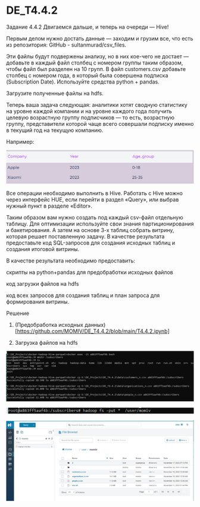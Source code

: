 # DE_T4.4.2
Задание 4.4.2
Двигаемся дальше, и теперь на очереди — Hive!

Первым делом нужно достать данные — заходим и грузим все, что есть из репозитория: GitHub - sultanmurad/csv_files.

Эти файлы будут подвержены анализу, но в них кое-чего не достает — добавьте в каждый файл столбец с номером группы таким образом, чтобы файл был разделен на 10 групп. В файл customers.csv добавьте столбец с номером года, в который была совершена подписка (Subscription Date). Используйте средства python + pandas.

Загрузите полученные файлы на hdfs. 

Теперь ваша задача следующая: аналитики хотят сводную статистику на уровне каждой компании и на уровне каждого года получить целевую возрастную группу подписчиков — то есть, возрастную группу, представители которой чаще всего совершали подписку именно в текущий год на текущую компанию. 

Например:

![Image alt](https://github.com/MOMIV/DE_T4.4.2/raw/main/pic/01.png)


Все операции необходимо выполнить в Hive. Работать с Hive можно через интерфейс HUE, если перейти в раздел «Query», или выбрав нужный пункт в разделе «Editor».

Таким образом вам нужно создать под каждый csv-файл отдельную таблицу. Для оптимизации используйте свои знания партиционирования и бакетирования. А затем на основе 3-х таблиц собрать витрину, которая решает поставленную задачу. В качестве результата предоставьте код SQL-запросов для создания исходных таблиц и создания итоговой витрины.

В качестве результата необходимо предоставить:

скрипты на python+pandas для предобработки исходных файлов

код загрузки файлов на hdfs

код всех запросов для создания таблиц и план запроса для формирования витрины.


Решение

1. (Предобработка исходных данных)[https://github.com/MOMIV/DE_T4.4.2/blob/main/T4.4.2.ipynb]

2. Загрузка файлов на hdfs

![Image alt](https://github.com/MOMIV/DE_T4.4.2/raw/main/pic/1.png)

![Image alt](https://github.com/MOMIV/DE_T4.4.2/raw/main/pic/2.png)

![Image alt](https://github.com/MOMIV/DE_T4.4.2/raw/main/pic/3.png)

 

